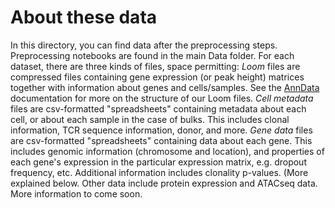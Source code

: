 # About these data

In this directory, you can find data after the preprocessing steps.  Preprocessing notebooks are found in the main Data folder.  For each dataset, there are three kinds of files, space permitting:
*Loom* files are compressed files containing gene expression (or peak height) matrices together with information about genes and cells/samples.  See the [AnnData](https://anndata.readthedocs.io/en/latest/) documentation for more on the structure of our Loom files.
*Cell metadata* files are csv-formatted "spreadsheets" containing metadata about each cell, or about each sample in the case of bulks.  This includes clonal information, TCR sequence information, donor, and more.
*Gene data* files are csv-formatted "spreadsheets" containing data about each gene.  This includes genomic information (chromosome and location), and properties of each gene's expression in the particular expression matrix, e.g. dropout frequency, etc.  Additional information includes clonality p-values.  (More explained below.
Other data include protein expression and ATACseq data.  More information to come soon.
